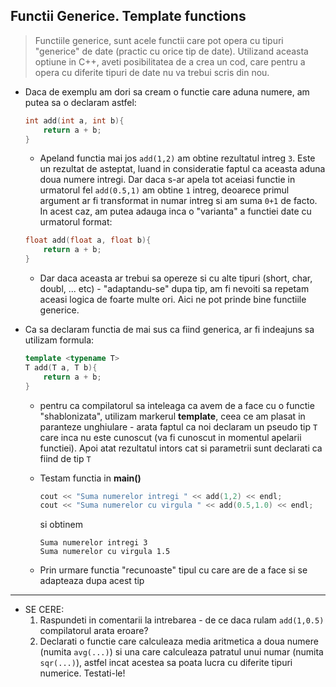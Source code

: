 ## Functii Generice. Template functions

> Functiile generice, sunt acele functii care pot opera cu tipuri "generice" de date (practic cu orice tip de date). Utilizand aceasta optiune in C++, aveti posibilitatea de a crea un cod, care pentru a opera cu diferite tipuri de date nu va trebui scris din nou.


* Daca de exemplu am dori sa cream o functie care aduna numere, am putea sa o declaram astfel:

    ```c++
    int add(int a, int b){
        return a + b;
    }
    ```

    * Apeland functia mai jos ```add(1,2)``` am obtine rezultatul intreg ```3```. Este un rezultat de asteptat, luand in consideratie faptul ca aceasta aduna doua numere intregi. Dar daca s-ar apela tot aceiasi functie in urmatorul fel ```add(0.5,1)``` am obtine ```1``` intreg, deoarece primul argument ar fi transformat in numar intreg si am suma ```0+1``` de facto. In acest caz, am putea adauga inca o "varianta" a functiei date cu urmatorul format:

    ```c++
    float add(float a, float b){
        return a + b;
    }
    ``` 

    * Dar daca aceasta ar trebui sa opereze si cu alte tipuri (short, char, doubl, ... etc) - "adaptandu-se" dupa tip, am fi nevoiti sa repetam aceasi logica de foarte multe ori. Aici ne pot prinde bine functiile generice.

* Ca sa declaram functia de mai sus ca fiind generica, ar fi indeajuns sa utilizam formula:
    
    ```c++
    template <typename T>
    T add(T a, T b){
        return a + b;
    }
    ```

    * pentru ca compilatorul sa inteleaga ca avem de a face cu o functie "shablonizata", utilizam markerul **template**, ceea ce am plasat in paranteze unghiulare - arata faptul ca noi declaram un pseudo tip ```T``` care inca nu este cunoscut (va fi cunoscut in momentul apelarii functiei). Apoi atat rezultatul intors cat si parametrii sunt declarati ca fiind de tip ```T```
    * Testam functia in **main()**

        ```c++
        cout << "Suma numerelor intregi " << add(1,2) << endl;
        cout << "Suma numerelor cu virgula " << add(0.5,1.0) << endl;
        ``` 

        si obtinem
        ```
        Suma numerelor intregi 3
        Suma numerelor cu virgula 1.5
    * Prin urmare functia "recunoaste" tipul cu care are de a face si se adapteaza dupa acest tip   
     
---     

* SE CERE:
  1. Raspundeti in comentarii la intrebarea - de ce daca rulam ```add(1,0.5)``` compilatorul arata eroare?
  2. Declarati o functie care calculeaza media aritmetica a doua numere (numita ```avg(...)```)  si una care calculeaza patratul unui numar (numita ```sqr(...)```), astfel incat acestea sa poata lucra cu diferite tipuri numerice. Testati-le!     
